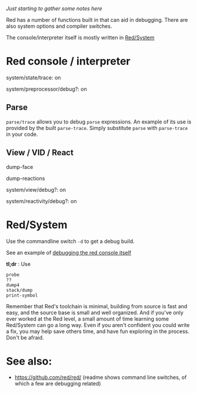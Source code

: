 *Just starting to gather some notes here*

Red has a number of functions built in that can aid in debugging. There are also system options and compiler switches.

The console/interpreter itself is mostly written in [Red/System](#redsystem)

# Red console / interpreter

system/state/trace: on

system/preprocessor/debug?: on

## Parse

`parse/trace` allows you to debug `parse` expressions.
An example of its use is provided by the built `parse-trace`.
Simply substitute `parse` with `parse-trace` in your code.

## View / VID / React

dump-face

dump-reactions

system/view/debug?: on

system/reactivity/debug?: on

# Red/System

Use the commandline switch `-d` to get a debug build.

See an example of [debugging the red console itself](https://github.com/red/red/wiki/How-to-Debug:-A-use-case-by-@DocKimbel)

**tl;dr** :
Use 
```red
probe 
?? 
dump4 
stack/dump 
print-symbol
```

Remember that Red's toolchain is minimal, building from source is fast and easy, and the source base is small and well organized. And if you've only ever worked at the Red level, a small amount of time learning some Red/System can go a long way. Even if you aren't confident you could write a fix, you may help save others time, and have fun exploring in the process. Don't be afraid.

# See also:

- https://github.com/red/red/ (readme shows command line switches, of which a few are debugging related)
